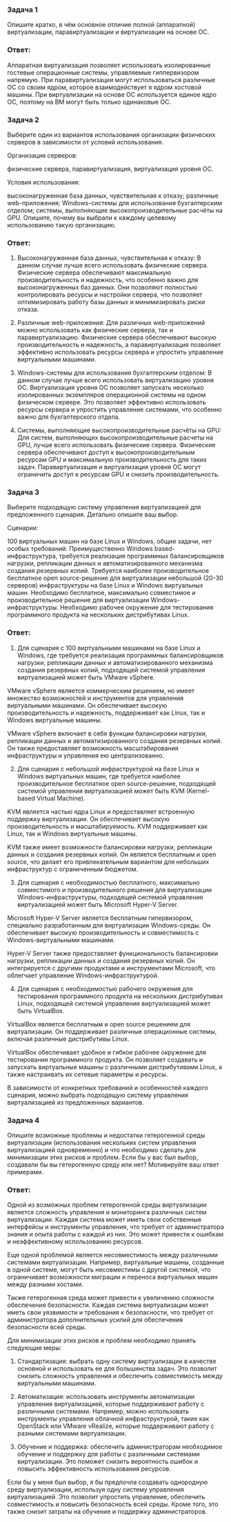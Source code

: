 ### Задача 1
Опишите кратко, в чём основное отличие полной (аппаратной) виртуализации, паравиртуализации и виртуализации на основе ОС.

### Ответ:

Аппаратная виртуализация позволяет использовать изолированные гостевые операционные системы, управляемые гиппервизором напрямую.
При паравиртуализации могут использоваться различные ОС со своим ядром, которое взаимодействует я ядром хостовой машины.
При виртуализации на основе ОС используется единое ядро ОС, поэтому на ВМ могут быть только одинаковые ОС.


### Задача 2
Выберите один из вариантов использования организации физических серверов в зависимости от условий использования.

Организация серверов:

физические сервера,
паравиртуализация,
виртуализация уровня ОС.


Условия использования:

высоконагруженная база данных, чувствительная к отказу;
различные web-приложения;
Windows-системы для использования бухгалтерским отделом;
системы, выполняющие высокопроизводительные расчёты на GPU.
Опишите, почему вы выбрали к каждому целевому использованию такую организацию.

### Ответ:

1. Высоконагруженная база данных, чувствительная к отказу:
В данном случае лучше всего использовать физические сервера. Физические сервера обеспечивают максимальную производительность и надежность, что особенно важно для высоконагруженных баз данных. Они позволяют полностью контролировать ресурсы и настройки сервера, что позволяет оптимизировать работу базы данных и минимизировать риски отказа.

2. Различные web-приложения:
Для различных web-приложений можно использовать как физические сервера, так и паравиртуализацию. Физические сервера обеспечивают высокую производительность и надежность, а паравиртуализация позволяет эффективно использовать ресурсы сервера и упростить управление виртуальными машинами.

3. Windows-системы для использования бухгалтерским отделом:
В данном случае лучше всего использовать виртуализацию уровня ОС. Виртуализация уровня ОС позволяет запускать несколько изолированных экземпляров операционной системы на одном физическом сервере. Это позволяет эффективно использовать ресурсы сервера и упростить управление системами, что особенно важно для бухгалтерского отдела.

4. Системы, выполняющие высокопроизводительные расчёты на GPU:
Для систем, выполняющих высокопроизводительные расчеты на GPU, лучше всего использовать физические сервера. Физические сервера обеспечивают доступ к высокопроизводительным ресурсам GPU и максимальную производительность для таких задач. Паравиртуализация и виртуализация уровня ОС могут ограничить доступ к ресурсам GPU и снизить производительность.


### Задача 3
Выберите подходящую систему управления виртуализацией для предложенного сценария. Детально опишите ваш выбор.

Сценарии:

100 виртуальных машин на базе Linux и Windows, общие задачи, нет особых требований. Преимущественно Windows based-инфраструктура, требуется реализация программных балансировщиков нагрузки, репликации данных и автоматизированного механизма создания резервных копий.
Требуется наиболее производительное бесплатное open source-решение для виртуализации небольшой (20-30 серверов) инфраструктуры на базе Linux и Windows виртуальных машин.
Необходимо бесплатное, максимально совместимое и производительное решение для виртуализации Windows-инфраструктуры.
Необходимо рабочее окружение для тестирования программного продукта на нескольких дистрибутивах Linux.

### Ответ:

1. Для сценария с 100 виртуальными машинами на базе Linux и Windows, где требуется реализация программных балансировщиков нагрузки, репликации данных и автоматизированного механизма создания резервных копий, подходящей системой управления виртуализацией может быть VMware vSphere.

VMware vSphere является коммерческим решением, но имеет множество возможностей и инструментов для управления виртуальными машинами. Он обеспечивает высокую производительность и надежность, поддерживает как Linux, так и Windows виртуальные машины.

VMware vSphere включает в себя функции балансировки нагрузки, репликации данных и автоматизированного создания резервных копий. Он также предоставляет возможность масштабирования инфраструктуры и управления ею централизованно.

2. Для сценария с небольшой инфраструктурой на базе Linux и Windows виртуальных машин, где требуется наиболее производительное бесплатное open source-решение, подходящей системой управления виртуализацией может быть KVM (Kernel-based Virtual Machine).

KVM является частью ядра Linux и предоставляет встроенную поддержку виртуализации. Он обеспечивает высокую производительность и масштабируемость. KVM поддерживает как Linux, так и Windows виртуальные машины.

KVM также имеет возможности балансировки нагрузки, репликации данных и создания резервных копий. Он является бесплатным и open source, что делает его привлекательным вариантом для небольших инфраструктур с ограниченным бюджетом.

3. Для сценария с необходимостью бесплатного, максимально совместимого и производительного решения для виртуализации Windows-инфраструктуры, подходящей системой управления виртуализацией может быть Microsoft Hyper-V Server.

Microsoft Hyper-V Server является бесплатным гипервизором, специально разработанным для виртуализации Windows-среды. Он обеспечивает высокую производительность и совместимость с Windows-виртуальными машинами.

Hyper-V Server также предоставляет функциональность балансировки нагрузки, репликации данных и создания резервных копий. Он интегрируется с другими продуктами и инструментами Microsoft, что облегчает управление Windows-инфраструктурой.

4. Для сценария с необходимостью рабочего окружения для тестирования программного продукта на нескольких дистрибутивах Linux, подходящей системой управления виртуализацией может быть VirtualBox.

VirtualBox является бесплатным и open source решением для виртуализации. Он поддерживает различные операционные системы, включая различные дистрибутивы Linux.

VirtualBox обеспечивает удобное и гибкое рабочее окружение для тестирования программного продукта. Он позволяет создавать и запускать виртуальные машины с различными дистрибутивами Linux, а также настраивать их сетевые параметры и ресурсы.

В зависимости от конкретных требований и особенностей каждого сценария, можно выбрать подходящую систему управления виртуализацией из предложенных вариантов.

### Задача 4
Опишите возможные проблемы и недостатки гетерогенной среды виртуализации (использования нескольких систем управления виртуализацией одновременно) и что необходимо сделать для минимизации этих рисков и проблем. Если бы у вас был выбор, создавали бы вы гетерогенную среду или нет? Мотивируйте ваш ответ примерами.

### Ответ:

Одной из возможных проблем гетерогенной среды виртуализации является сложность управления и мониторинга различных систем виртуализации. Каждая система может иметь свои собственные интерфейсы и инструменты управления, что требует от администратора знания и опыта работы с каждой из них. Это может привести к ошибкам и неэффективному использованию ресурсов.

Еще одной проблемой является несовместимость между различными системами виртуализации. Например, виртуальные машины, созданные в одной системе, могут быть несовместимы с другой системой, что ограничивает возможности миграции и переноса виртуальных машин между разными хостами.

Также гетерогенная среда может привести к увеличению сложности обеспечения безопасности. Каждая система виртуализации может иметь свои уязвимости и требования к безопасности, что требует от администратора дополнительных усилий для обеспечения безопасности всей среды.

Для минимизации этих рисков и проблем необходимо принять следующие меры:

1. Стандартизация: выбрать одну систему виртуализации в качестве основной и использовать ее для большинства задач. Это позволит снизить сложность управления и обеспечить совместимость между виртуальными машинами.

2. Автоматизация: использовать инструменты автоматизации управления виртуализацией, которые поддерживают работу с различными системами. Например, можно использовать инструменты управления облачной инфраструктурой, такие как OpenStack или VMware vRealize, которые поддерживают работу с разными системами виртуализации.

3. Обучение и поддержка: обеспечить администраторам необходимое обучение и поддержку для работы с различными системами виртуализации. Это поможет снизить вероятность ошибок и повысить эффективность использования ресурсов.

Если бы у меня был выбор, я бы предпочла создавать однородную среду виртуализации, используя одну систему управления виртуализацией. Это позволит упростить управление, обеспечить совместимость и повысить безопасность всей среды. Кроме того, это также снизит затраты на обучение и поддержку администраторов.